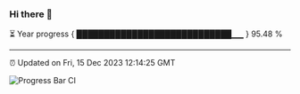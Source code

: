 ### Hi there 👋

⏳ Year progress { ████████████████████████████▁▁ } 95.48 %

---

⏰ Updated on Fri, 15 Dec 2023 12:14:25 GMT

![Progress Bar CI](https://github.com/Shyam-Makwana/GitHub-Actions-Demo/workflows/Progress%20Bar%20CI/badge.svg)
